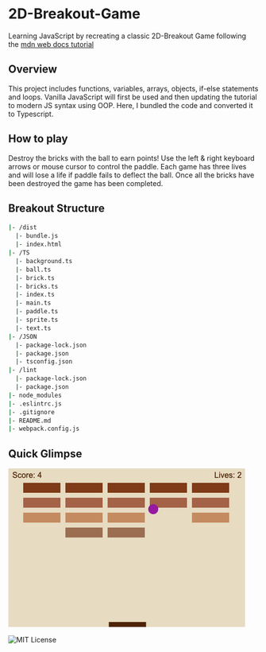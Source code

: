 # 2D-Breakout-Game
Learning JavaScript by recreating a classic 2D-Breakout Game following the [mdn web docs tutorial](https://developer.mozilla.org/en-US/docs/Games/Tutorials/2D_Breakout_game_pure_JavaScript)

## Overview
This project includes functions, variables, arrays, objects, if-else statements and loops. Vanilla JavaScript will first be used and then updating the tutorial to modern JS syntax using OOP. Here, I bundled the code and converted it to Typescript.

## How to play
Destroy the bricks with the ball to earn points! Use the left & right keyboard arrows or mouse cursor to control the paddle. Each game has three lives and will lose a life if paddle fails to deflect the ball. Once all the bricks have been destroyed the game has been completed.

## Breakout Structure

```bash
|- /dist
  |- bundle.js
  |- index.html
|- /TS
  |- background.ts
  |- ball.ts
  |- brick.ts
  |- bricks.ts
  |- index.ts
  |- main.ts
  |- paddle.ts
  |- sprite.ts
  |- text.ts
|- /JSON
  |- package-lock.json
  |- package.json
  |- tsconfig.json
|- /lint
  |- package-lock.json
  |- package.json
|- node_modules
|- .eslintrc.js
|- .gitignore
|- README.md
|- webpack.config.js

```
## Quick Glimpse

![demo_pic](https://github.com/mxrtydluffy/2D-Breakout-Game/blob/breakout-ts/demo_pic.png?raw=true)

![MIT License](https://img.shields.io/badge/License-MIT-green.svg)